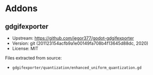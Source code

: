 # Addons

## gdgifexporter

- Upstream: https://github.com/jegor377/godot-gdgifexporter
- Version: git (201123154acfb9a1e00149fa708b4f13645d88dc, 2020)
- License: MIT

Files extracted from source:
- `gdgifexporter/quantization/enhanced_uniform_quantization.gd`